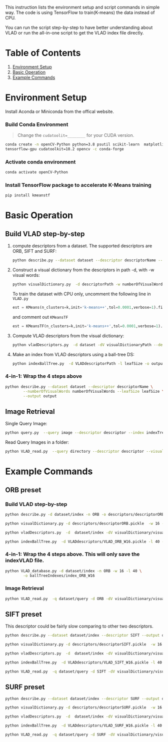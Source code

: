 This instruction lists the environment setup and script commands in simple way. The code is using TensorFlow to train(K-means) the data instead of CPU. 

You can run the script step-by-step to have better understanding about VLAD or run the all-in-one script to get the VLAD index file directly.
# Table of Contents
1. [Environment Setup](#environment-setup)
2. [Basic Operation](#basic-operation)
3. [Example Commands](#example-commands)

# Environment Setup
Install Aconda or Miniconda from the offical website.
### Build Conda Environment
> Change the `cudatoolit=________` for your CUDA version.
```bash
conda create -n openCV-Python python=3.8 psutil scikit-learn  matplotlib numpy scipy \
tensorflow-gpu cudatoolkit=10.2 opencv -c conda-forge
```
### Activate conda environment
```bash
conda activate openCV-Python
```
### Install TensorFlow package to accelerate K-Means training
```bash
pip install kmeanstf
```

# Basic Operation
## Build VLAD step-by-step
1. compute descriptors from a dataset. The supported descriptors are ORB, SIFT and SURF:
	```bash
	python describe.py --dataset dataset --descriptor descriptorName --output output
	```
2.  Construct a visual dictionary from the descriptors in path -d, with -w visual words:
	```bash
	python visualDictionary.py  -d descriptorPath -w numberOfVisualWords -o output
	```
    To train the dataset with CPU only, uncomment the following line in `VLAD.py`
    ```python
    est = KMeans(n_clusters=k,init='k-means++',tol=0.0001,verbose=1).fit(training)
    ```
    and comment out `KMeansTF`
    ```python
    est = KMeansTF(n_clusters=k,init='k-means++',tol=0.0001,verbose=1).fit(training)
    ```
3. Compute VLAD descriptors from the visual dictionary:
	```bash
	python vladDescriptors.py  -d dataset -dV visualDictionaryPath --descriptor descriptorName -o output
	```
4.  Make an index from VLAD descriptors using  a ball-tree DS:
	```bash
	python indexBallTree.py  -d VLADdescriptorPath -l leafSize -o output
	```
### 4-in-1: Wrap the 4 steps above
```bash
python describe.py --dataset dataset --descriptor descriptorName \
        --numberOfVisualWords numberOfVisualWords --leafSize leafSize \
        --output output
```
## Image Retrieval
Single Query Image:
```bash
python query.py  --query image --descriptor descriptor --index indexTree --retrieve retrieve
```
Read Query Images in a folder:
```bash
python VLAD_read.py  --query directory --descriptor descriptor --visualDictionary visualDictionary --index indexTree
```

# Example Commands
## ORB preset
### Build VLAD step-by-step
```bash
python describe.py -d dataset/index -n ORB -o descriptors/descriptorORB
```
```bash
python visualDictionary.py -d descriptors/descriptorORB.pickle  -w 16 -o visualDictionary/visualDictionary16ORB
```
```bash
python vladDescriptors.py  -d  dataset/index -dV visualDictionary/visualDictionary16ORB.pickle --descriptor ORB -o VLADdescriptors/VLAD_ORB_W16
```
```bash
python indexBallTree.py  -d VLADdescriptors/VLAD_ORB_W16.pickle -l 40 -o ballTreeIndexes/index_ORB_W16
```
### 4-in-1: Wrap the 4 steps above. This will only save the indexVLAD file.
```bash
python VLAD_database.py -d dataset/index -n ORB -w 16 -l 40 \
        -o ballTreeIndexes/index_ORB_W16
```
### Image Retrieval
```bash
python VLAD_read.py  -q dataset/query -d ORB -dV visualDictionary/visualDictionary16ORB.pickle -i ballTreeIndexes/index_ORB_W16.pickle
```
## SIFT preset
This descriptor could be fairly slow comparing to other two descriptors.
```bash
python describe.py --dataset dataset/index --descriptor SIFT --output descriptors/descriptorSIFT
```
```bash
python visualDictionary.py -d descriptors/descriptorSIFT.pickle  -w 16 -o visualDictionary/visualDictionary16SIFT
```
```bash
python vladDescriptors.py  -d  dataset/index -dV visualDictionary/visualDictionary16SIFT.pickle --descriptor SIFT -o VLADdescriptors/VLAD_SIFT_W16
```
```bash
python indexBallTree.py  -d VLADdescriptors/VLAD_SIFT_W16.pickle -l 40 -o ballTreeIndexes/index_SIFT_W16
```
```bash
python VLAD_read.py  -q dataset/query -d SIFT -dV visualDictionary/visualDictionary16SIFT.pickle -i ballTreeIndexes/index_SIFT_W16.pickle
```
## SURF preset
```bash
python describe.py --dataset dataset/index --descriptor SURF --output descriptors/descriptorSURF
```
```bash
python visualDictionary.py -d descriptors/descriptorSURF.pickle  -w 16 -o visualDictionary/visualDictionary16SURF
```
```bash
python vladDescriptors.py  -d  dataset/index -dV visualDictionary/visualDictionary16SURF.pickle --descriptor SURF -o VLADdescriptors/VLAD_SURF_W16
```
```bash
python indexBallTree.py  -d VLADdescriptors/VLAD_SURF_W16.pickle -l 40 -o ballTreeIndexes/index_SURF_W16
```
```bash
python VLAD_read.py  -q dataset/query -d SURF -dV visualDictionary/visualDictionary16SURF.pickle -i ballTreeIndexes/index_SURF_W16.pickle
```